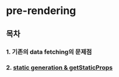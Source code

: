 # pre-rendering

## 목차

### 1. 기존의 data fetching의 문제점

### 2. [static generation & getStaticProps]()

